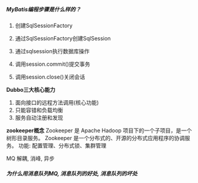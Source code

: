#####  MyBatis编程步骤是什么样的？

1. 创建SqlSessionFactory

2. 通过SqlSessionFactory创建SqlSession

3. 通过sqlsession执行数据库操作

4. 调用session.commit()提交事务

5. 调用session.close()关闭会话


**Dubbo三大核心能力**
1. 面向接口的远程方法调用(核心功能)
2. 只能容错和负载均衡
3. 服务自动注册和发现



**zookeeper概念**
Zookeeper 是 Apache Hadoop 项目下的一个子项目，是一个树形目录服务。
Zookeeper 是一个分布式的、开源的分布式应用程序的协调服务。
功能: 配置管理、分布式锁、集群管理

MQ
解耦, 消峰, 异步

##### 为什么用消息队列MQ, 消息队列的好处, 消息队列的坏处




